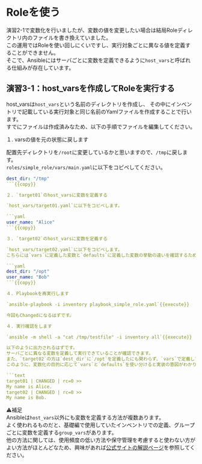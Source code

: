 # Roleを使う

演習2-1で変数化を行いましたが、変数の値を変更したい場合は結局Roleディレクトリ内のファイルを書き換えていました。  
この運用ではRoleを使い回しにくいですし、実行対象ごとに異なる値を定義することができません。  
そこで、Ansibleにはサーバごとに変数を定義できるように`host_vars`と呼ばれる仕組みが存在しています。

## 演習3-1：host_varsを作成してRoleを実行する

host_varsは`host_vars`という名前のディレクトリを作成し、
その中にインベントリで記載している実行対象と同じ名前のYamlファイルを作成することで行います。  
すでにファイルは作成済みなため、以下の手順でファイルを編集してください。

１. varsの値を元の状態に戻します

配置先ディレクトリを`/root`に変更しているかと思いますので、`/tmp`に戻します。  
`roles/simple_role/vars/main.yaml`に以下をコピペしてください。

```yaml
dest_dir: "/tmp"
```{{copy}}

２. `target01`のhost_varsに変数を定義する

`host_vars/target01.yaml`に以下をコピペします。

```yaml
user_name: "Alice"
```{{copy}}

３. `target02`のhost_varsに変数を定義する

`host_vars/target02.yaml`に以下をコピペします。  
こちらには`vars`に定義した変数と`defaults`に定義した変数の挙動の違いを確認するため、`dest_dir`も定義しておくことにします。

```yaml
dest_dir: "/opt"
user_name: "Bob"
```{{copy}}

４. Playbookを再実行します

`ansible-playbook -i inventory playbook_simple_role.yaml`{{execute}}

今回もChangedになるはずです。

４. 実行確認をします

`ansible -m shell -a "cat /tmp/testfile" -i inventory all`{{execute}}

以下のように出力されるはずです。  
サーバごとに異なる変数を定義して実行できていることが確認できます。  
また、`target02`の方は`dest_dir`に`/opt`を定義したにも関わらず、`vars`で定義している`/tmp`に配置されていることも確認できます。  
このように、変数化の目的に応じて`vars`と`defaults`を使い分けると実装の意図がわかりやすくなり、可読性が高くなります。

```text
target01 | CHANGED | rc=0 >>
My name is Alice.
target02 | CHANGED | rc=0 >>
My name is Bob.
```


⚠️補足  
Ansibleは`host_vars`以外にも変数を定義する方法が複数あります。  
よく使われるものだと、基礎編で使用していたインベントリでの定義、グループごとに変数を定義する`group_vars`があります。  
他の方法に関しては、使用頻度の低い方法や保守管理を考慮すると使わない方がよい方法がほとんどなため、興味があれば[公式サイトの解説ページ](https://docs.ansible.com/ansible/2.9_ja/user_guide/playbooks_variables.html)を参照してください。
